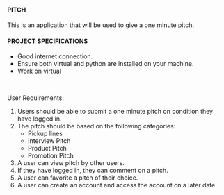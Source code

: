 #### PITCH
This is an application that will be used to give a one minute pitch.
#### PROJECT SPECIFICATIONS
* Good internet connection.
* Ensure both virtual and python are installed on your machine.
* Work on virtual

<br/>

User Requirements:
1. Users should be able to submit a one minute pitch on condition they have logged in.
2. The pitch should be based on the following categories:
    * Pickup lines
    * Interview Pitch
    * Product Pitch
    * Promotion Pitch
3. A user can view pitch by other users.
4. If they have logged in, they can comment on a pitch.
5. A user can favorite a pitch of their choice.
6. A user can create an account and access the account on a later date.

